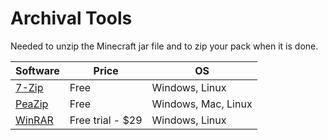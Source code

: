 # Archival Tools

Needed to unzip the Minecraft jar file and to zip your pack when it is done.

Software | Price | OS
--|--|--
[7-Zip] | Free | Windows, Linux
[PeaZip] | Free | Windows, Mac, Linux
[WinRAR] | Free trial - $29 | Windows, Linux

[7-Zip]: https://www.7-zip.org/
[PeaZip]: https://peazip.github.io/
[WinRAR]: https://www.win-rar.com